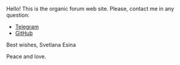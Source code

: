 Hello! This is the organic forum web site.
Please, contact me in any question:
- [Telegram](https://t.me/esinasvetla)
- [GitHub](https://github.com/MaceEsina)

Best wishes,
Svetlana Esina

Peace and love.
